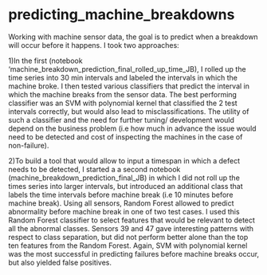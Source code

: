 # predicting_machine_breakdowns

Working with machine sensor data, the goal is to predict when a breakdown will occur before it happens. I took two approaches:

1)In the first (notebook ‘machine_breakdown_prediction_final_rolled_up_time_JB), I rolled up the time series into 30 min intervals and labeled the intervals in which the machine broke. I then tested various classifiers that predict the interval in which the machine breaks from the sensor data. The best performing classifier was an SVM with polynomial kernel that classified the 2 test intervals correctly, but would also lead to misclassifications. The utility of such a classifier and the need for further tuning/ development would depend on the business problem (i.e how much in advance the issue would need to be detected and cost of inspecting the machines in the case of non-failure).
 
2)To build a tool that would allow to input a timespan in which a defect needs to be detected, I started a a second notebook (machine_breakdown_prediction_final_JB) in which I did not roll up the times series into larger intervals, but introduced an additional class that labels the time intervals before machine break (i.e 10 minutes before machine break). Using all sensors, Random Forest  allowed to predict abnormality before machine break in one of two test cases. I used this Random Forest classifier to select features that would be relevant to detect all the abnormal classes. Sensors 39 and 47 gave interesting patterns with respect to class separation, but did not perform better alone than the top ten features from the Random Forest. Again, SVM with polynomial kernel was the most successful in predicting failures before machine breaks occur, but also yielded false positives.
